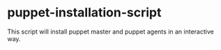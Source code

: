puppet-installation-script
==========================

This script will install puppet master and puppet agents in an interactive way.
